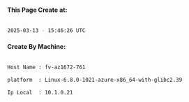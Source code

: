 
   
#### This Page Create at:

```bash

2025-03-13 - 15:46:26 UTC

```

#### Create By Machine:

```bash

Host Name : fv-az1672-761

platform  : Linux-6.8.0-1021-azure-x86_64-with-glibc2.39

Ip Local  : 10.1.0.21

```

